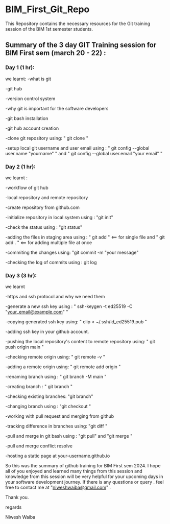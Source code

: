 # BIM_First_Git_Repo
This Repository contains the necessary resources for the Git training session of the BIM 1st semester students.


## Summary of the 3 day GIT Training session for BIM First sem (march 20 - 22) :


### Day 1 (1 hr):
we learnt:
-what is git

-git hub

-version control system

-why git is important for the software developers

-git bash installation

-git hub account creation

-clone git repository using:      " git clone  <repository link> "

-setup local git username and user email using :      " git config --global user.name "yourname"  " and " git config --global user.email "your email"  "



### Day 2 (1 hr):  

we learnt :

-workflow of git hub 

-local repository  and remote repository

-create repository from github.com 

-initialize repository in local system using :      "git init"

-check the status using :   "git status"

-adding the files in staging area using  :   "  git add <filename> "   <==  for single file    and    " git add . "  <== for adding multiple file at once

-commiting the changes using:     "git commit -m "your message" 

-checking the log of commits using  :  git log  



### Day 3 (3 hr):
we learnt 

-https and ssh protocol and why we need them

-generate a new ssh key using : "   ssh-keygen -t ed25519 -C "your_email@example.com"  "

-copying generated ssh key using:    "  clip < ~/.ssh/id_ed25519.pub  "

-adding ssh key in your github account. 

-pushing the local repository's content to remote repository using:  "   git push origin main   "

-checking remote origin using:    "  git remote -v "

-adding a remote origin using:      "  git remote add origin <origin link>  "

-renaming branch using :   " git branch -M main "

-creating branch : "   git branch  <branch name >   "

-checking existing branches: "git branch"

-changing branch using  :    "git checkout <branch name>  "

-working with pull request and merging from github

-tracking difference in branches using:    "git diff <branch name> "

-pull and merge in git bash using :  "git pull"  and "git merge <branch name>"

-pull and merge conflict resolve

-hosting a static page at your-username.github.io

So this was the summary of github training for BIM First sem 2024. I hope all of you enjoyed and learned many things from this session and knowledge from this session will be very helpful for your upcoming days in your software development journey. If there is any questions or query . feel free to contact me at "niweshwaiba@gmail.com" . 

Thank you.

regards

Niwesh Waiba

